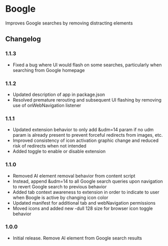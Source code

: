 # Boogle

Improves Google searches by removing distracting elements

## Changelog

### 1.1.3

- Fixed a bug where UI would flash on some searches, particularly when searching from Google homepage

### 1.1.2

- Updated description of app in package.json
- Resolved premature rerouting and subsequent UI flashing by removing use of onWebNavigation listener

### 1.1.1

- Updated extension behavior to only add &udm=14 param if no udm param is already present to prevent forceful redirects from images, etc.
- Improved consistency of icon activation graphic change and reduced risk of redirects when not intended
- Added toggle to enable or disable extension

### 1.1.0

- Removed AI element removal behavior from content script
- Instead, append &udm=14 to all Google search queries upon navigation to revert Google search to previous behavior
- Added tab context awareness to extension in order to indicate to user when Boogle is active by changing icon color
- Updated manifest for additional tab and webNavigation permissions
- Moved icons and added new -dull 128 size for browser icon toggle behavior

### 1.0.0

- Initial release. Remove AI element from Google search results
